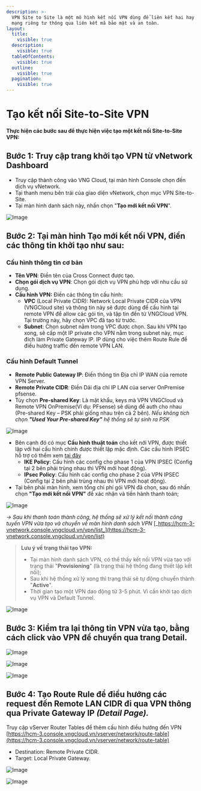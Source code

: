 ```yaml
---
description: >-
  VPN Site to Site là một mô hình kết nối VPN dùng để liên kết hai hay nhiều
  mạng riêng tư thông qua liên kết mã bảo mật và an toàn.
layout:
  title:
    visible: true
  description:
    visible: true
  tableOfContents:
    visible: true
  outline:
    visible: true
  pagination:
    visible: true
---
```


# Tạo kết nối Site-to-Site VPN

**Thực hiện các bước sau để thực hiện việc tạo một kết nối Site-to-Site VPN:**

## **Bước 1:**  Truy cập trang khởi tạo VPN từ vNetwork Dashboard

* Truy cập thành công vào VNG Cloud, tại màn hình Console chọn đến dịch vụ vNetwork.
* Tại thanh menu bên trái của giao diện vNetwork, chọn mục VPN Site-to-Site.
* Tại màn hình danh sách này, nhấn chọn "****Tạo mới kết nối VPN****".

![Image](https://github.com/vngcloud/docs/blob/main/Vietnamese/.gitbook/assets/1%20(2).png?raw=true)

## **Bước 2:** Tại màn hình Tạo mới kết nối VPN, điền các thông tin khởi tạo như sau:

### Cấu hình thông tin cơ bản

* ****Tên VPN****: Điền tên của Cross Connect được tạo.
* ****Chọn gói dịch vụ VPN****: Chọn gói dịch vụ VPN phù hợp với nhu cầu sử dụng.
* ****Cấu hình VPN:**** Điền các thông tin cấu hình:
  * **VPC** (Local Private CIDR): Network Local Private CIDR của VPN (VNGCloud site) và thông tin này sẽ được dùng để cấu hình tại remote VPN để allow các gói tin, và tập tin đến từ VNGCloud VPN. Tại trường này, hãy chọn VPC đã tạo từ trước.
  * **Subnet**: Chọn subnet nằm trong VPC được chọn. Sau khi VPN tạo xong, sẽ cấp một IP private cho VPN nằm trong subnet này, mục đích làm Private Gateway IP. IP dùng cho việc thêm Route Rule để điều hướng traffic đến remote VPN LAN.

### ****Cấu hình Default Tunnel****

* **Remote Public Gateway IP**: Điền thông tin Địa chỉ IP WAN của remote VPN Server.
* **Remote Private CIDR**:  Điền Dải địa chỉ IP LAN của server OnPremise pfsense.
* Tùy chọn **Pre-shared Key**: Là mật khẩu, keys mà VPN VNGCloud và Remote VPN OnPremise(Ví dụ: PFsense) sẽ dùng để auth cho nhau (Pre-shared Key – PSK phải giống nhau trên cả 2 bên). _Nếu không tích chọn_  _**"Used Your Pre-shared Key"** hệ thống sẽ tự sinh ra PSK_

![Image](https://github.com/vngcloud/docs/blob/main/Vietnamese/.gitbook/assets/image%20(13)%20(1)%20(1).png?raw=true)

* Bên cạnh đó có mục ****Cấu hình thuật toán**** cho kết nới VPN, được thiết lập với hai cấu hình chính được thiết lập mặc định. Các cấu hình IPSEC hỗ trợ có thểm xem [tại đây](https://docs.vngcloud.vn/vng-cloud-document/vn/vnetwork/vpn-virtual-private-network-site-to-site/tao-ket-noi-site-to-site-vpn/cac-cau-hinh-ho-tro)
  *  **IKE Policy**: Cấu hình các config cho phase 1 của VPN IPSEC (Config tại 2 bên phải trùng nhau thì VPN mới hoạt động).
  * **IPsec Policy**: Cấu hình các config cho phase 2 của VPN IPSEC (Config tại 2 bên phải trùng nhau thì VPN mới hoạt động).
* Tại bên phải màn hình, xem tổng chi phí gói VPN đã chọn, sau đó nhấn chọn ****"Tạo mới kết nối VPN"**** đề xác nhận và tiến hành thanh toán;

![Image](https://github.com/vngcloud/docs/blob/main/Vietnamese/.gitbook/assets/image%20(11)%20(1)%20(1).png?raw=true)

_-> Sau khi thanh toán thành công, hệ thống sẽ xử lý kết nối thành công tuyến VPN vừa tạo và chuyển về màn hình danh sách VPN_ [_https://hcm-3-vnetwork.console.vngcloud.vn/vpn/list_](https://hcm-3-vnetwork.console.vngcloud.vn/vpn/list)

> **Lưu ý về trạng thái tạo VPN:**
>
> * Tại màn hình danh sách VPN, có thể thấy kết nối VPN vừa tạo với trạng thái "****Provisioning****" (là trạng thái hệ thống đang thiết lập kết nối);
> * Sau khi hệ thống xử lý xong thì trạng thái sẽ tự động chuyển thành "****Active****".
> * Thời gian tạo một VPN dao động từ 3-5 phút. Vì cần khởi tạo dịch vụ VPN và Default Tunnel.

![Image](https://github.com/vngcloud/docs/blob/main/Vietnamese/.gitbook/assets/image%20(4)%20(5).png?raw=true)

## **Bước 3:** Kiểm tra lại thông tin VPN vừa tạo, bằng cách click vào VPN để chuyển qua trang Detail.

![Image](https://github.com/vngcloud/docs/blob/main/Vietnamese/.gitbook/assets/image%20(14)%20(1)%20(1).png?raw=true)

![Image](https://github.com/vngcloud/docs/blob/main/Vietnamese/.gitbook/assets/image%20(15)%20(1)%20(1).png?raw=true)

![Image](https://github.com/vngcloud/docs/blob/main/Vietnamese/.gitbook/assets/image%20(16)%20(1)%20(1).png?raw=true)

## **Bước 4:** Tạo Route Rule để điều hướng các request đến Remote LAN CIDR đi qua VPN thông qua **Private Gateway IP** _(Detail Page)._

Truy cập vServer Router Tables để  thêm cấu hình điều hướng đến VPN [https://hcm-3.console.vngcloud.vn/vserver/network/route-table](https://hcm-3.console.vngcloud.vn/vserver/network/route-table)

* Destination: Remote Private CIDR.
* Target: Local Private Gateway.

![Image](https://github.com/vngcloud/docs/blob/main/Vietnamese/.gitbook/assets/image%20(17)%20(1)%20(1).png?raw=true)

![Image](https://github.com/vngcloud/docs/blob/main/Vietnamese/.gitbook/assets/image%20(3)%20(5).png?raw=true)


